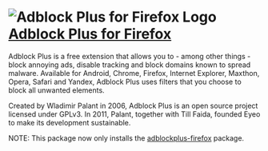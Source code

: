 # ![Adblock Plus for Firefox Logo](https://cdn.rawgit.com/pauby/ChocoPackages/8a34c392/icons/adblockplusfirefox.png "Adblock Plus for Firefox Logo") [Adblock Plus for Firefox](https://chocolatey.org/packages/adblockplusfirefox)

Adblock Plus is a free extension that allows you to - among other things - block annoying ads, disable tracking and block domains known to spread malware. Available for Android, Chrome, Firefox, Internet Explorer, Maxthon, Opera, Safari and Yandex, Adblock Plus uses filters that you choose to block all unwanted elements.

Created by Wladimir Palant in 2006, Adblock Plus is an open source project licensed under GPLv3. In 2011, Palant, together with Till Faida, founded Eyeo to make its development sustainable.

NOTE: This package now only installs the [adblockplus-firefox](https://chocolatey.org/packages/adblockplus-firefox) package.